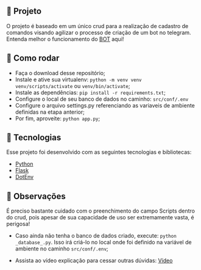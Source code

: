 ## 🤖 Projeto

O  projeto é baseado em um único crud para a realização de cadastro de comandos visando agilizar o processo de criação
de um bot no telegram.</br>
Entenda melhor o funcionamento do [BOT](https://github.com/WesleyPestana/bot-telegram-devs) aqui!

## 🤔 Como rodar

- Faça o download desse repositório;
- Instale e ative sua virtualenv: `python -m venv venv`  `venv/scripts/activate` ou `venv/bin/activate`;
- Instale as dependências: `pip install -r requirements.txt`;
- Configure o local de seu banco de dados no caminho: `src/conf/.env`
- Configure o arquivo settings.py referenciando as variaveis de ambiente definidas na etapa anterior;
- Por fim, aproveite: `python app.py`;

## 🚀 Tecnologias

Esse projeto foi desenvolvido com as seguintes tecnologias e bibliotecas:

- [Python](https://docs.python.org/pt-br/3/index.html)
- [Flask](https://flask.palletsprojects.com/en/1.1.x/)
- [DotEnv](https://pypi.org/project/python-dotenv/)

## 📝 Observações

É preciso bastante cuidado com o preenchimento do campo Scripts dentro do crud, pois apesar de sua capacidade de uso ser
extremamente vasta, é perigosa!

- Caso ainda não tenha o banco de dados criado, execute: `python _database_.py`. Isso irá criá-lo no local onde foi definido na variável de ambiente no caminho `src/conf/.env`;

- Assista ao vídeo explicação para cessar outras dúvidas: [Vídeo](https://www.youtube.com/watch?v=40KhPfAmLWo)
